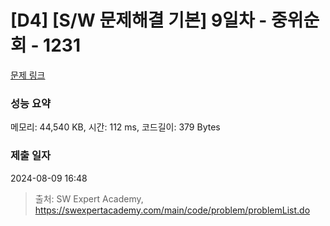 # [D4] [S/W 문제해결 기본] 9일차 - 중위순회 - 1231 

[문제 링크](https://swexpertacademy.com/main/code/problem/problemDetail.do?contestProbId=AV140YnqAIECFAYD) 

### 성능 요약

메모리: 44,540 KB, 시간: 112 ms, 코드길이: 379 Bytes

### 제출 일자

2024-08-09 16:48



> 출처: SW Expert Academy, https://swexpertacademy.com/main/code/problem/problemList.do
